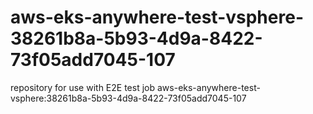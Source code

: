 # aws-eks-anywhere-test-vsphere-38261b8a-5b93-4d9a-8422-73f05add7045-107
repository for use with E2E test job aws-eks-anywhere-test-vsphere:38261b8a-5b93-4d9a-8422-73f05add7045-107

